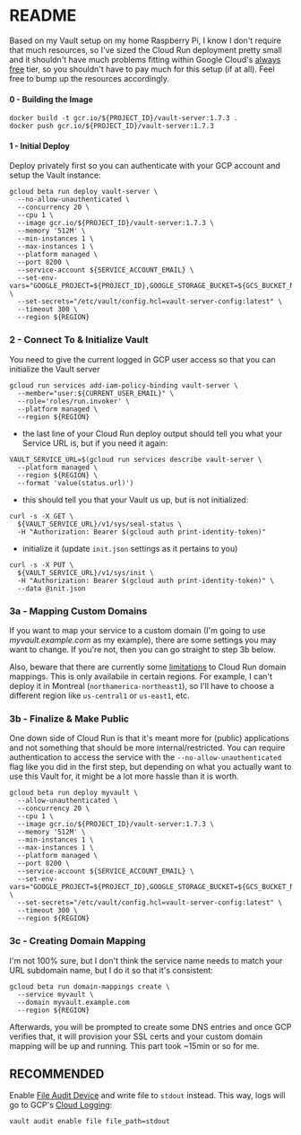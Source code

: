 # README
Based on my Vault setup on my home Raspberry Pi, I know I don't require that much resources, so I've sized the Cloud Run deployment pretty small and it shouldn't have much problems fitting within Google Cloud's [always free](https://cloud.google.com/free/docs/gcp-free-tier/#cloud-run) tier, so you shouldn't have to pay much for this setup (if at all).  Feel free to bump up the resources accordingly.

#### 0 - Building the Image
```
docker build -t gcr.io/${PROJECT_ID}/vault-server:1.7.3 .
docker push gcr.io/${PROJECT_ID}/vault-server:1.7.3
```

#### 1 - Initial Deploy
Deploy privately first so you can authenticate with your GCP account and setup the Vault instance:

```
gcloud beta run deploy vault-server \
  --no-allow-unauthenticated \
  --concurrency 20 \
  --cpu 1 \
  --image gcr.io/${PROJECT_ID}/vault-server:1.7.3 \
  --memory '512M' \
  --min-instances 1 \
  --max-instances 1 \
  --platform managed \
  --port 8200 \
  --service-account ${SERVICE_ACCOUNT_EMAIL} \
  --set-env-vars="GOOGLE_PROJECT=${PROJECT_ID},GOOGLE_STORAGE_BUCKET=${GCS_BUCKET_NAME}" \
  --set-secrets="/etc/vault/config.hcl=vault-server-config:latest" \
  --timeout 300 \
  --region ${REGION}
```


### 2 - Connect To & Initialize Vault
You need to give the current logged in GCP user access so that you can initialize the Vault server

```
gcloud run services add-iam-policy-binding vault-server \
  --member="user:${CURRENT_USER_EMAIL}" \
  --role='roles/run.invoker' \
  --platform managed \
  --region ${REGION}
```

- the last line of your Cloud Run deploy output should tell you what your Service URL is, but if you need it again:
```
VAULT_SERVICE_URL=$(gcloud run services describe vault-server \
  --platform managed \
  --region ${REGION} \
  --format 'value(status.url)')
```

- this should tell you that your Vault us up, but is not initialized:
```
curl -s -X GET \
  ${VAULT_SERVICE_URL}/v1/sys/seal-status \
  -H "Authorization: Bearer $(gcloud auth print-identity-token)"
```

- initialize it (update `init.json` settings as it pertains to you)
```
curl -s -X PUT \
  ${VAULT_SERVICE_URL}/v1/sys/init \
  -H "Authorization: Bearer $(gcloud auth print-identity-token)" \
  --data @init.json
```

### 3a - Mapping Custom Domains
If you want to map your service to a custom domain (I'm going to use *myvault.example.com* as my example), there are some settings you may want to change.  If you're not, then you can go straight to step 3b below.

Also, beware that there are currently some [limitations](https://cloud.google.com/run/docs/mapping-custom-domains#limitations) to Cloud Run domain mappings.  This is only availabile in certain regions.  For example, I can't deploy it in Montreal (`northamerica-northeast1`), so I'll have to choose a different region like `us-central1` or `us-east1`, etc.

### 3b - Finalize & Make Public
One down side of Cloud Run is that it's meant more for (public) applications and not something that should be more internal/restricted.  You can require authentication to access the service with the `--no-allow-unauthenticated` flag like you did in the first step, but depending on what you actually want to use this Vault for, it might be a lot more hassle than it is worth.

```
gcloud beta run deploy myvault \
  --allow-unauthenticated \
  --concurrency 20 \
  --cpu 1 \
  --image gcr.io/${PROJECT_ID}/vault-server:1.7.3 \
  --memory '512M' \
  --min-instances 1 \
  --max-instances 1 \
  --platform managed \
  --port 8200 \
  --service-account ${SERVICE_ACCOUNT_EMAIL} \
  --set-env-vars="GOOGLE_PROJECT=${PROJECT_ID},GOOGLE_STORAGE_BUCKET=${GCS_BUCKET_NAME}" \
  --set-secrets="/etc/vault/config.hcl=vault-server-config:latest" \
  --timeout 300 \
  --region ${REGION}
```

### 3c - Creating Domain Mapping
I'm not 100% sure, but I don't think the service name needs to match your URL subdomain name, but I do it so that it's consistent:
```
gcloud beta run domain-mappings create \
  --service myvault \
  --domain myvault.example.com
  --region ${REGION}
```

Afterwards, you will be prompted to create some DNS entries and once GCP verifies that, it will provision your SSL certs and your custom domain mapping will be up and running.  This part took ~15min or so for me.

## RECOMMENDED
Enable [File Audit Device](https://www.vaultproject.io/docs/audit/file#file-audit-device) and write file to `stdout` instead.  This way, logs will go to GCP's [Cloud Logging](https://cloud.google.com/logging):
```
vault audit enable file file_path=stdout
```
